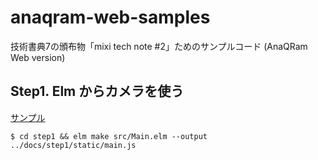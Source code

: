 # anaqram-web-samples

技術書典7の頒布物「mixi tech note #2」ためのサンプルコード (AnaQRam Web version)

## Step1. Elm からカメラを使う

[サンプル](https://matsubara0507.github.io/anaqram-web-samples/step1)

```
$ cd step1 && elm make src/Main.elm --output ../docs/step1/static/main.js
```
